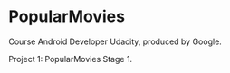 # PopularMovies

Course Android Developer Udacity, produced by Google.

Project 1: PopularMovies Stage 1.
